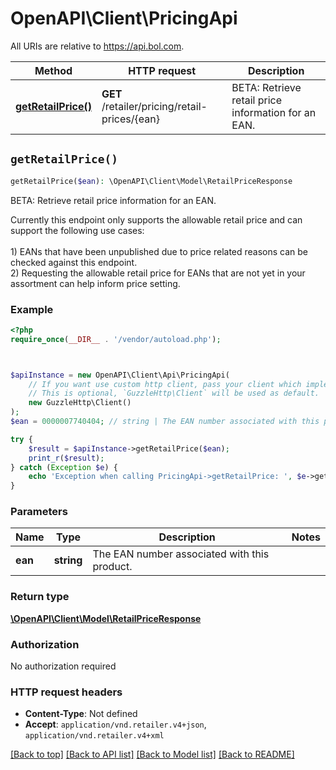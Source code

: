# OpenAPI\Client\PricingApi

All URIs are relative to https://api.bol.com.

Method | HTTP request | Description
------------- | ------------- | -------------
[**getRetailPrice()**](PricingApi.md#getRetailPrice) | **GET** /retailer/pricing/retail-prices/{ean} | BETA: Retrieve retail price information for an EAN.


## `getRetailPrice()`

```php
getRetailPrice($ean): \OpenAPI\Client\Model\RetailPriceResponse
```

BETA: Retrieve retail price information for an EAN.

Currently this endpoint only supports the allowable retail price and can support the following use cases:<br /><br />                     1) EANs that have been unpublished due to price related reasons can be checked against this endpoint.<br />                     2) Requesting the allowable retail price for EANs that are not yet in your assortment can help inform price setting.

### Example

```php
<?php
require_once(__DIR__ . '/vendor/autoload.php');



$apiInstance = new OpenAPI\Client\Api\PricingApi(
    // If you want use custom http client, pass your client which implements `GuzzleHttp\ClientInterface`.
    // This is optional, `GuzzleHttp\Client` will be used as default.
    new GuzzleHttp\Client()
);
$ean = 0000007740404; // string | The EAN number associated with this product.

try {
    $result = $apiInstance->getRetailPrice($ean);
    print_r($result);
} catch (Exception $e) {
    echo 'Exception when calling PricingApi->getRetailPrice: ', $e->getMessage(), PHP_EOL;
}
```

### Parameters

Name | Type | Description  | Notes
------------- | ------------- | ------------- | -------------
 **ean** | **string**| The EAN number associated with this product. |

### Return type

[**\OpenAPI\Client\Model\RetailPriceResponse**](../Model/RetailPriceResponse.md)

### Authorization

No authorization required

### HTTP request headers

- **Content-Type**: Not defined
- **Accept**: `application/vnd.retailer.v4+json`, `application/vnd.retailer.v4+xml`

[[Back to top]](#) [[Back to API list]](../../README.md#endpoints)
[[Back to Model list]](../../README.md#models)
[[Back to README]](../../README.md)

